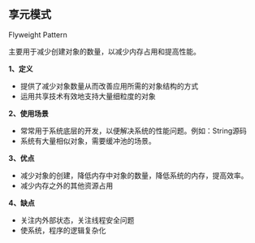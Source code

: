 ## 享元模式

Flyweight Pattern

主要用于减少创建对象的数量，以减少内存占用和提高性能。

**1、定义**
- 提供了减少对象数量从而改善应用所需的对象结构的方式
- 运用共享技术有效地支持大量细粒度的对象

**2、使用场景**
- 常常用于系统底层的开发，以便解决系统的性能问题。例如：String源码
- 系统有大量相似对象，需要缓冲池的场景。

**3、优点**
- 减少对象的创建，降低内存中对象的数量，降低系统的内存，提高效率。
- 减少内存之外的其他资源占用

**4、缺点**
- 关注内外部状态，关注线程安全问题
- 使系统，程序的逻辑复杂化